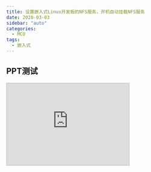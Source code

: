 ```yaml
---
title: 设置嵌入式Linux开发板的NFS服务，开机自动挂载NFS服务
date: 2020-03-03
sidebar: "auto"
categories:
  - MCU
tags:
  - 嵌入式
---
```


## PPT测试

<iframe src="https://show.zohopublic.com.cn/publish/hwvky12d88baa6fbf48a48bfd348a5d9f2c43" height="218" width="324" name="%E6%97%A0%E6%A0%87%E9%A2%98%E6%BC%94%E7%A4%BA%E6%96%87%E7%A8%BF" scrolling=no frameBorder="0" style="border:1px solid #AABBCC" allowfullscreen="true" mozallowfullscreen="true" webkitallowfullscreen="true"></iframe>